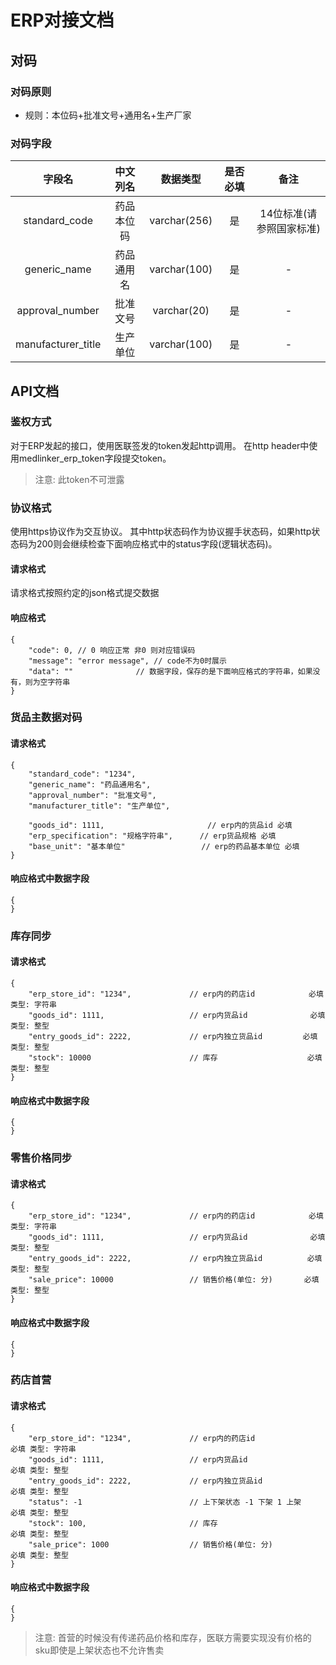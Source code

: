 # ERP对接文档
## 对码
### 对码原则
* 规则：本位码+批准文号+通用名+生产厂家
### 对码字段
| 字段名        | 中文列名   |  数据类型  | 是否必填 | 备注 |
| :--------:   | :-----:  | :----:  | :---------: | :-------: |
| standard_code        |   药品本位码   |   varchar(256)   | 是 | 14位标准(请参照国家标准) |
| generic_name | 药品通用名 | varchar(100) | 是 | - |
| approval_number | 批准文号 | varchar(20) | 是 | - |
| manufacturer_title | 生产单位 | varchar(100) | 是 | - |

## API文档
### 鉴权方式
对于ERP发起的接口，使用医联签发的token发起http调用。
在http header中使用medlinker_erp_token字段提交token。

> 注意: 此token不可泄露
### 协议格式
使用https协议作为交互协议。
其中http状态码作为协议握手状态码，如果http状态码为200则会继续检查下面响应格式中的status字段(逻辑状态码)。
#### 请求格式
请求格式按照约定的json格式提交数据
#### 响应格式
```
{
    "code": 0, // 0 响应正常 非0 则对应错误码
    "message": "error message", // code不为0时展示
    "data": ""              // 数据字段，保存的是下面响应格式的字符串，如果没有，则为空字符串
}
```
### 货品主数据对码
#### 请求格式
```
{
    "standard_code": "1234",
    "generic_name": "药品通用名",
    "approval_number": "批准文号",
    "manufacturer_title": "生产单位",

    "goods_id": 1111,                       // erp内的货品id 必填
    "erp_specification": "规格字符串",      // erp货品规格 必填
    "base_unit": "基本单位"                 // erp的药品基本单位 必填
}
```
#### 响应格式中数据字段
```
{
}
```
### 库存同步
#### 请求格式
```
{
    "erp_store_id": "1234",             // erp内的药店id            必填 类型: 字符串
    "goods_id": 1111,                   // erp内货品id              必填 类型: 整型
    "entry_goods_id": 2222,             // erp内独立货品id         必填 类型: 整型
    "stock": 10000                      // 库存                    必填 类型: 整型
}
```
#### 响应格式中数据字段
```
{
}
```
### 零售价格同步
#### 请求格式
```
{
    "erp_store_id": "1234",             // erp内的药店id            必填 类型: 字符串
    "goods_id": 1111,                   // erp内货品id              必填 类型: 整型
    "entry_goods_id": 2222,             // erp内独立货品id          必填 类型: 整型
    "sale_price": 10000                 // 销售价格(单位: 分)       必填 类型: 整型
}
```
#### 响应格式中数据字段
```
{
}
```

### 药店首营
#### 请求格式
```
{
    "erp_store_id": "1234",             // erp内的药店id                必填 类型: 字符串
    "goods_id": 1111,                   // erp内货品id                  必填 类型: 整型
    "entry_goods_id": 2222,             // erp内独立货品id              必填 类型: 整型
    "status": -1                        // 上下架状态 -1 下架 1 上架    必填 类型: 整型
    "stock": 100,                       // 库存                         必填 类型: 整型
    "sale_price": 1000                  // 销售价格(单位: 分)           必填 类型: 整型
}
```
#### 响应格式中数据字段
```
{
}
```

> 注意: 首营的时候没有传递药品价格和库存，医联方需要实现没有价格的sku即使是上架状态也不允许售卖
